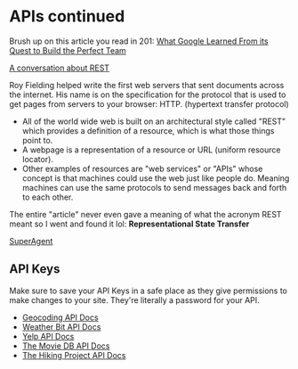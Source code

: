 # APIs continued

Brush up on this article you read in 201: [What Google Learned From its Quest to Build the Perfect Team](https://www.nytimes.com/2016/02/28/magazine/what-google-learned-from-its-quest-to-build-the-perfect-team.html)

[A conversation about REST](https://gist.github.com/brookr/5977550)

Roy Fielding helped write the first web servers that sent documents across the internet. His name is on the specification for the protocol that is used to get pages from servers to your browser: HTTP. (hypertext transfer protocol)
- All of the world wide web is built on an architectural style called "REST" which provides a definition of a resource, which is what those things point to.
- A webpage is a representation of a resource or URL (uniform resource locator).
- Other examples of resources are "web services" or "APIs" whose concept is that machines could use the web just like people do. Meaning machines can use the same protocols to send messages back and forth to each other. 

The entire "article" never even gave a meaning of what the acronym REST meant so I went and found it lol:
**Representational State Transfer**

[SuperAgent](https://visionmedia.github.io/superagent/)

## API Keys

Make sure to save your API Keys in a safe place as they give permissions to make changes to your site. They're literally a password for your API.

- [Geocoding API Docs](https://locationiq.com/)
- [Weather Bit API Docs](https://www.weatherbit.io/)
- [Yelp API Docs](https://www.yelp.com/developers/documentation/v3/business_search)
- [The Movie DB API Docs](https://developers.themoviedb.org/3/getting-started/introduction)
- [The Hiking Project API Docs](https://www.hikingproject.com/data)






  